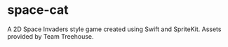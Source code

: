 # space-cat
A 2D Space Invaders style game created using Swift and SpriteKit. Assets provided by Team Treehouse.
